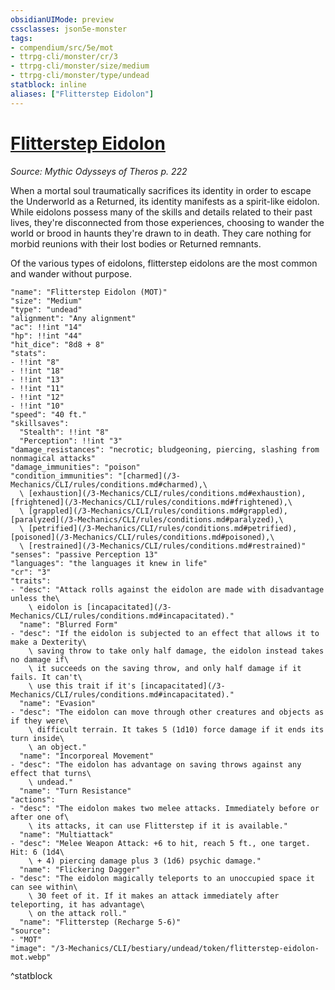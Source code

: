 ```yaml
---
obsidianUIMode: preview
cssclasses: json5e-monster
tags:
- compendium/src/5e/mot
- ttrpg-cli/monster/cr/3
- ttrpg-cli/monster/size/medium
- ttrpg-cli/monster/type/undead
statblock: inline
aliases: ["Flitterstep Eidolon"]
---
```

# [Flitterstep Eidolon](3-Mechanics\CLI\bestiary\undead/flitterstep-eidolon-mot.md)
*Source: Mythic Odysseys of Theros p. 222*  

When a mortal soul traumatically sacrifices its identity in order to escape the Underworld as a Returned, its identity manifests as a spirit-like eidolon. While eidolons possess many of the skills and details related to their past lives, they're disconnected from those experiences, choosing to wander the world or brood in haunts they're drawn to in death. They care nothing for morbid reunions with their lost bodies or Returned remnants.

Of the various types of eidolons, flitterstep eidolons are the most common and wander without purpose.

```statblock
"name": "Flitterstep Eidolon (MOT)"
"size": "Medium"
"type": "undead"
"alignment": "Any alignment"
"ac": !!int "14"
"hp": !!int "44"
"hit_dice": "8d8 + 8"
"stats":
- !!int "8"
- !!int "18"
- !!int "13"
- !!int "11"
- !!int "12"
- !!int "10"
"speed": "40 ft."
"skillsaves":
  "Stealth": !!int "8"
  "Perception": !!int "3"
"damage_resistances": "necrotic; bludgeoning, piercing, slashing from nonmagical attacks"
"damage_immunities": "poison"
"condition_immunities": "[charmed](/3-Mechanics/CLI/rules/conditions.md#charmed),\
  \ [exhaustion](/3-Mechanics/CLI/rules/conditions.md#exhaustion), [frightened](/3-Mechanics/CLI/rules/conditions.md#frightened),\
  \ [grappled](/3-Mechanics/CLI/rules/conditions.md#grappled), [paralyzed](/3-Mechanics/CLI/rules/conditions.md#paralyzed),\
  \ [petrified](/3-Mechanics/CLI/rules/conditions.md#petrified), [poisoned](/3-Mechanics/CLI/rules/conditions.md#poisoned),\
  \ [restrained](/3-Mechanics/CLI/rules/conditions.md#restrained)"
"senses": "passive Perception 13"
"languages": "the languages it knew in life"
"cr": "3"
"traits":
- "desc": "Attack rolls against the eidolon are made with disadvantage unless the\
    \ eidolon is [incapacitated](/3-Mechanics/CLI/rules/conditions.md#incapacitated)."
  "name": "Blurred Form"
- "desc": "If the eidolon is subjected to an effect that allows it to make a Dexterity\
    \ saving throw to take only half damage, the eidolon instead takes no damage if\
    \ it succeeds on the saving throw, and only half damage if it fails. It can't\
    \ use this trait if it's [incapacitated](/3-Mechanics/CLI/rules/conditions.md#incapacitated)."
  "name": "Evasion"
- "desc": "The eidolon can move through other creatures and objects as if they were\
    \ difficult terrain. It takes 5 (1d10) force damage if it ends its turn inside\
    \ an object."
  "name": "Incorporeal Movement"
- "desc": "The eidolon has advantage on saving throws against any effect that turns\
    \ undead."
  "name": "Turn Resistance"
"actions":
- "desc": "The eidolon makes two melee attacks. Immediately before or after one of\
    \ its attacks, it can use Flitterstep if it is available."
  "name": "Multiattack"
- "desc": "Melee Weapon Attack: +6 to hit, reach 5 ft., one target. Hit: 6 (1d4\
    \ + 4) piercing damage plus 3 (1d6) psychic damage."
  "name": "Flickering Dagger"
- "desc": "The eidolon magically teleports to an unoccupied space it can see within\
    \ 30 feet of it. If it makes an attack immediately after teleporting, it has advantage\
    \ on the attack roll."
  "name": "Flitterstep (Recharge 5-6)"
"source":
- "MOT"
"image": "/3-Mechanics/CLI/bestiary/undead/token/flitterstep-eidolon-mot.webp"
```
^statblock